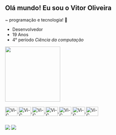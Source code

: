 ## Olá mundo! Eu sou o Vitor Oliveira 

~ programação e tecnologia! 👋

* Desenvolvedor
* 19 Anos
* 4° período _Ciência da computação_

<div>
  <a href="https://github.com/vitoroliveirasilva">
  <img height="180em" src="https://github-readme-stats.vercel.app/api/top-langs/?username=vitoroliveirasilva&layout=compact&langs_count=16&theme=dracula" />
</div>
<div style="display: inline_block">
<br>
  <img align="center" alt="Vi-C" height="30" width="40" src="https://cdn.jsdelivr.net/gh/devicons/devicon/icons/html5/html5-original.svg"/>
  <img align="center" alt="Vi-C" height="30" width="40" src="https://cdn.jsdelivr.net/gh/devicons/devicon/icons/css3/css3-original.svg"/>
  <img align="center" alt="Vi-C" height="30" width="40" src="https://cdn.jsdelivr.net/gh/devicons/devicon/icons/javascript/javascript-original.svg"/>
  <img align="center" alt="Vi-C" height="30" width="40" src="https://cdn.jsdelivr.net/gh/devicons/devicon/icons/python/python-original.svg"/>
  <img align="center" alt="Vi-C" height="30" width="40" src="https://cdn.jsdelivr.net/gh/devicons/devicon/icons/flask/flask-original.svg"/>
  <img align="center" alt="Vi-C" height="30" width="40" src="https://cdn.jsdelivr.net/gh/devicons/devicon/icons/c/c-original.svg"/> 
  <img align="center" alt="Vi-C" height="30" width="40" src="https://cdn.jsdelivr.net/gh/devicons/devicon/icons/arduino/arduino-original-wordmark.svg"/>       
</div>

##

<div>
  <a href="https://www.linkedin.com/in/vitor-oliveira-302558228" target="_blank"><img src="https://img.shields.io/badge/LinkedIn-0077B5?style=for-the-badge&logo=linkedin&logoColor=white"></a>
  <a href="https://www.instagram.com/vituuu.pdf/" target="_blank"><img src="https://img.shields.io/badge/Instagram-E4405F?style=for-the-badge&logo=instagram&logoColor=white"></a>
</div>
